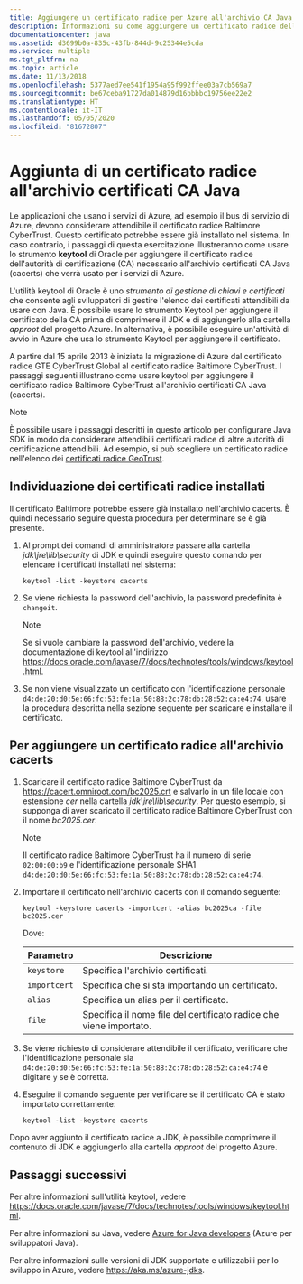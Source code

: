 ```yaml
---
title: Aggiungere un certificato radice per Azure all'archivio CA Java
description: Informazioni su come aggiungere un certificato radice dell'autorità di certificazione (CA) all'archivio certificati CA Java (cacerts) per usarlo con Microsoft Azure.
documentationcenter: java
ms.assetid: d3699b0a-835c-43fb-844d-9c25344e5cda
ms.service: multiple
ms.tgt_pltfrm: na
ms.topic: article
ms.date: 11/13/2018
ms.openlocfilehash: 5377aed7ee541f1954a95f992ffee03a7cb569a7
ms.sourcegitcommit: be67ceba91727da014879d16bbbbc19756ee22e2
ms.translationtype: HT
ms.contentlocale: it-IT
ms.lasthandoff: 05/05/2020
ms.locfileid: "81672807"
---
```

# <a name="adding-a-root-certificate-to-the-java-ca-certificates-store"></a>Aggiunta di un certificato radice all'archivio certificati CA Java

Le applicazioni che usano i servizi di Azure, ad esempio il bus di servizio di Azure, devono considerare attendibile il certificato radice Baltimore CyberTrust. Questo certificato potrebbe essere già installato nel sistema. In caso contrario, i passaggi di questa esercitazione illustreranno come usare lo strumento **keytool** di Oracle per aggiungere il certificato radice dell'autorità di certificazione (CA) necessario all'archivio certificati CA Java (cacerts) che verrà usato per i servizi di Azure.

L'utilità keytool di Oracle è uno _strumento di gestione di chiavi e certificati_ che consente agli sviluppatori di gestire l'elenco dei certificati attendibili da usare con Java. È possibile usare lo strumento Keytool per aggiungere il certificato della CA prima di comprimere il JDK e di aggiungerlo alla cartella *approot* del progetto Azure. In alternativa, è possibile eseguire un'attività di avvio in Azure che usa lo strumento Keytool per aggiungere il certificato.

A partire dal 15 aprile 2013 è iniziata la migrazione di Azure dal certificato radice GTE CyberTrust Global al certificato radice Baltimore CyberTrust. I passaggi seguenti illustrano come usare keytool per aggiungere il certificato radice Baltimore CyberTrust all'archivio certificati CA Java (cacerts).

> [!NOTE]
> È possibile usare i passaggi descritti in questo articolo per configurare Java SDK in modo da considerare attendibili certificati radice di altre autorità di certificazione attendibili. Ad esempio, si può scegliere un certificato radice nell'elenco dei [certificati radice GeoTrust](https://www.geotrust.com/resources/root-certificates/).

## <a name="determining-which-root-certificates-are-installed"></a>Individuazione dei certificati radice installati

Il certificato Baltimore potrebbe essere già installato nell'archivio cacerts. È quindi necessario seguire questa procedura per determinare se è già presente.

1. Al prompt dei comandi di amministratore passare alla cartella *jdk\jre\lib\security* di JDK e quindi eseguire questo comando per elencare i certificati installati nel sistema:

   ```shell
   keytool -list -keystore cacerts
   ```

1. Se viene richiesta la password dell'archivio, la password predefinita è `changeit`.

   > [!NOTE]
   > Se si vuole cambiare la password dell'archivio, vedere la documentazione di keytool all'indirizzo <https://docs.oracle.com/javase/7/docs/technotes/tools/windows/keytool.html>.

1. Se non viene visualizzato un certificato con l'identificazione personale `d4:de:20:d0:5e:66:fc:53:fe:1a:50:88:2c:78:db:28:52:ca:e4:74`, usare la procedura descritta nella sezione seguente per scaricare e installare il certificato.

## <a name="to-add-a-root-certificate-to-the-cacerts-store"></a>Per aggiungere un certificato radice all'archivio cacerts

1. Scaricare il certificato radice Baltimore CyberTrust da <https://cacert.omniroot.com/bc2025.crt> e salvarlo in un file locale con estensione *cer* nella cartella *jdk\jre\lib\security*. Per questo esempio, si supponga di aver scaricato il certificato radice Baltimore CyberTrust con il nome *bc2025.cer*.

   > [!NOTE]
   > Il certificato radice Baltimore CyberTrust ha il numero di serie `02:00:00:b9` e l'identificazione personale SHA1 `d4:de:20:d0:5e:66:fc:53:fe:1a:50:88:2c:78:db:28:52:ca:e4:74`.

2. Importare il certificato nell'archivio cacerts con il comando seguente:

   ```shell
   keytool -keystore cacerts -importcert -alias bc2025ca -file bc2025.cer
   ```

   Dove:

   |  Parametro   |                              Descrizione                               |
   |--------------|------------------------------------------------------------------------|
   | `keystore`   | Specifica l'archivio certificati.                                       |
   | `importcert` | Specifica che si sta importando un certificato.                        |
   | `alias`      | Specifica un alias per il certificato.                                |
   | `file`       | Specifica il nome file del certificato radice che viene importato. |

3. Se viene richiesto di considerare attendibile il certificato, verificare che l'identificazione personale sia `d4:de:20:d0:5e:66:fc:53:fe:1a:50:88:2c:78:db:28:52:ca:e4:74` e digitare `y` se è corretta.

4. Eseguire il comando seguente per verificare se il certificato CA è stato importato correttamente:

   ```shell
   keytool -list -keystore cacerts
   ```

Dopo aver aggiunto il certificato radice a JDK, è possibile comprimere il contenuto di JDK e aggiungerlo alla cartella *approot* del progetto Azure.

## <a name="next-steps"></a>Passaggi successivi

Per altre informazioni sull'utilità keytool, vedere <https://docs.oracle.com/javase/7/docs/technotes/tools/windows/keytool.html>.

Per altre informazioni su Java, vedere [Azure for Java developers](/azure/developer/java) (Azure per sviluppatori Java).

Per altre informazioni sulle versioni di JDK supportate e utilizzabili per lo sviluppo in Azure, vedere <https://aka.ms/azure-jdks>.
